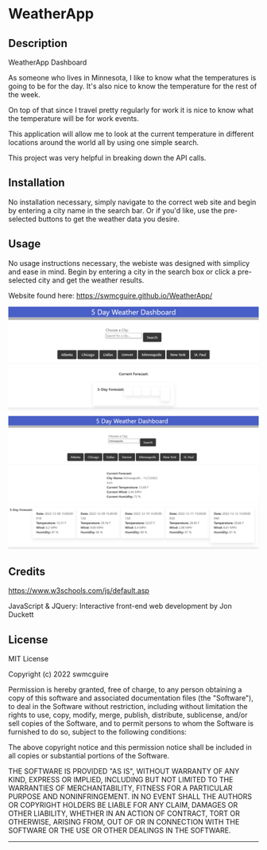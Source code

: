 # WeatherApp

## Description

WeatherApp Dashboard

As someone who lives in Minnesota, I like to know what the temperatures is going to be for the day.  It's also nice to know the temperature for the rest of the week.

On top of that since I travel pretty regularly for work it is nice to know what the temperature will be for work events.

This application will allow me to look at the current temperature in different locations around the world all by using one simple search.

This project was very helpful in breaking down the API calls.

## Installation

No installation necessary, simply navigate to the correct web site and begin by entering a city name in the search bar.  Or if you'd like, use the pre-selected buttons to get the weather data you desire.

## Usage

No usage instructions necessary, the webiste was designed with simplicy and ease in mind.  Begin by entering a city in the search box or click a pre-selected city and get the weather results.

Website found here:   https://swmcguire.github.io/WeatherApp/

![Initial Weather Screen](./Assets/Images/WeatherApp1.PNG)
![Minneapolis Weather Screen](./Assets/Images/WeatherApp2.PNG)

## Credits

https://www.w3schools.com/js/default.asp

JavaScript & JQuery:  Interactive front-end web development by Jon Duckett


## License

MIT License

Copyright (c) 2022 swmcguire

Permission is hereby granted, free of charge, to any person obtaining a copy
of this software and associated documentation files (the "Software"), to deal
in the Software without restriction, including without limitation the rights
to use, copy, modify, merge, publish, distribute, sublicense, and/or sell
copies of the Software, and to permit persons to whom the Software is
furnished to do so, subject to the following conditions:

The above copyright notice and this permission notice shall be included in all
copies or substantial portions of the Software.

THE SOFTWARE IS PROVIDED "AS IS", WITHOUT WARRANTY OF ANY KIND, EXPRESS OR
IMPLIED, INCLUDING BUT NOT LIMITED TO THE WARRANTIES OF MERCHANTABILITY,
FITNESS FOR A PARTICULAR PURPOSE AND NONINFRINGEMENT. IN NO EVENT SHALL THE
AUTHORS OR COPYRIGHT HOLDERS BE LIABLE FOR ANY CLAIM, DAMAGES OR OTHER
LIABILITY, WHETHER IN AN ACTION OF CONTRACT, TORT OR OTHERWISE, ARISING FROM,
OUT OF OR IN CONNECTION WITH THE SOFTWARE OR THE USE OR OTHER DEALINGS IN THE
SOFTWARE.

---

